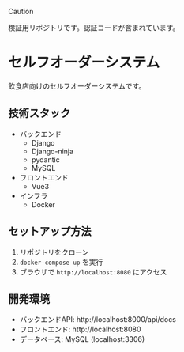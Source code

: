 > [!CAUTION]
> 検証用リポジトリです。認証コードが含まれています。

# セルフオーダーシステム

飲食店向けのセルフオーダーシステムです。

## 技術スタック

- バックエンド
  - Django
  - Django-ninja
  - pydantic
  - MySQL
- フロントエンド
  - Vue3
- インフラ
  - Docker

## セットアップ方法

1. リポジトリをクローン
2. `docker-compose up` を実行
3. ブラウザで `http://localhost:8080` にアクセス

## 開発環境

- バックエンドAPI: http://localhost:8000/api/docs
- フロントエンド: http://localhost:8080
- データベース: MySQL (localhost:3306)
